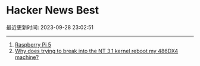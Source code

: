# Hacker News Best

最近更新时间: 2023-09-28 23:02:51

--- 
1. [Raspberry Pi 5](https://www.raspberrypi.com/products/raspberry-pi-5/) 
2. [Why does trying to break into the NT 3.1 kernel reboot my 486DX4 machine?](https://retrocomputing.stackexchange.com/questions/19655/why-does-trying-to-break-into-the-nt-3-1-kernel-reboot-my-486dx4-machine) 
